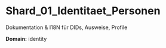 # Shard_01_Identitaet_Personen

Dokumentation & I18N für DIDs, Ausweise, Profile

**Domain:** identity
